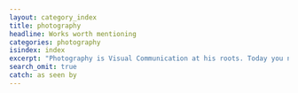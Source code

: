 ```yaml
---
layout: category_index
title: photography
headline: Works worth mentioning
categories: photography
isindex: index
excerpt: "Photography is Visual Communication at his roots. Today you need to hit big and deep into emotions. That's why you need carefully crafted pictures!"
search_omit: true
catch: as seen by
---
```

